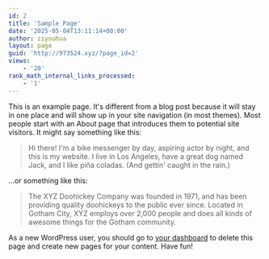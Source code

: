 ```yaml
---
id: 2
title: 'Sample Page'
date: '2025-05-04T13:11:14+00:00'
author: ziyouhua
layout: page
guid: 'http://973524.xyz/?page_id=2'
views:
    - '20'
rank_math_internal_links_processed:
    - '1'
---
```


This is an example page. It's different from a blog post because it will stay in one place and will show up in your site navigation (in most themes). Most people start with an About page that introduces them to potential site visitors. It might say something like this:

> Hi there! I'm a bike messenger by day, aspiring actor by night, and this is my website. I live in Los Angeles, have a great dog named Jack, and I like piña coladas. (And gettin' caught in the rain.)

...or something like this:

> The XYZ Doohickey Company was founded in 1971, and has been providing quality doohickeys to the public ever since. Located in Gotham City, XYZ employs over 2,000 people and does all kinds of awesome things for the Gotham community.

As a new WordPress user, you should go to [your dashboard](http://973524.xyz/wp-admin/) to delete this page and create new pages for your content. Have fun!